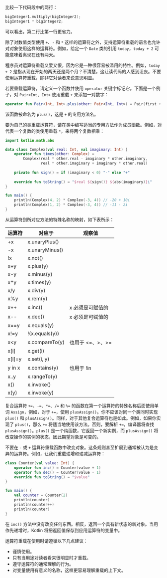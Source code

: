 比较一下代码段中的两行：

```kotlin
bigInteger1.multiply(bigInteger2);
bigInteger1 * bigInteger2;
```

可以看出，第二行比第一行更省力。

除了对数值类型使用 `+`、`-` 和 `*` 这样的运算符之外，支持运算符重载的语言也允许对对象使用这样的运算符。例如，给定一个 `Date` 类的引用 `today`，`today + 2` 可能意味着离现在还有两天。

程序员对运算符重载又爱又恨，因为它是一种很容易被滥用的特性。例如，`today + 2` 是指从现在开始的两天还是两个月？不清楚，这让读代码的人感到沮丧。不要使用运算符重载，除非它对读者来说意思明显。

若要重载运算符，请定义一个函数并使用 `operator` 关键字标记它。下面是一个例子，对 `Pair<Int, Int>` 使用重载 `+` 来添加一对数字：

```kotlin
operator fun Pair<Int, Int>.plus(other: Pair<Int, Int>) = Pair(first + other.first, second + other.second)
```

该函数被命名为 `plus()`，这是 `+` 的专用方法名。

要为自己的类重载运算符，请在类中编写适当的专用方法作为成员函数。例如，对代表一个复数的类使用重载 `*`，来将两个复数相乘：

```kotlin
import kotlin.math.abs

data class Complex(val real: Int, val imaginary: Int) {
	operator fun times(other: Complex) =
		Complex(real * other.real - imaginary * other.imaginary,
				real * other.imaginary + imaginary * other.real)
	
	private fun sign() = if (imaginary < 0) "-" else "+"
	
	override fun toString() = "$real ${sign()} ${abs(imaginary)}i"
}

fun main() {
	println(Complex(4, 2) * Complex(-3, 4))	// -20 + 10i
	println(Complex(1, 2) * Complex(-3, 4)) // -11 - 2i
}
```

从运算符到所对应方法的特殊名称的映射，如下表所示：

| 运算符 | 对应于         | 观察值           |
| ------ | -------------- | ---------------- |
| +x     | x.unaryPlus()  |                  |
| -x     | x.unaryMinus() |                  |
| !x     | x.not()        |                  |
| x+y    | x.plus(y)      |                  |
| x-y    | x.minus(y)     |                  |
| x*y    | x.times(y)     |                  |
| x/y    | x.div(y)       |                  |
| x%y    | x.rem(y)       |                  |
| x++    | x.inc()        | x 必须是可赋值的 |
| x--    | x.dec()        | x 必须是可赋值的 |
| x==y   | x.equals(y)    |                  |
| x!=y   | !(x.equals(y)) |                  |
| x<y    | x.compareTo(y) | 也用于 <=、>、>= |
| x[i]   | x.get(i)       |                  |
| x[i]=y | x.set(i, y)    |                  |
| y in x | x.contains(y)  | 也用于 !in       |
| x..y   | x.rangeTo(y)   |                  |
| x()    | x.invoke()     |                  |
| x(y)   | x.invoke(y)    |                  |

复合运算符 `+=`、`-=`、`*=`、`/=` 和 `%=` 的函数在第一个运算符的特殊名称后面使用单词 `Assign`，例如，对于 `+=`，使用 `plusAssign()`。你不应该对同一个类同时实现 `plus()` 和 `plusAssign()`。同样，对于其他复合运算符也是如此。例如，如果你实现了 `plus()`，那么 `+=` 将适当地使用该方法。否则，要解析 `+=`，编译器将查找 `plusAssign()`。`plus()` 是一个纯函数，它返回一个新实例，而 `plusAssign()` 将改变操作的实例的状态，因此期望对象是可变的。

不要在 `-` 或 `+` 运算符重载函数中改变对象。这条规则甚至扩展到通常被认为是变异的运算符。例如，让我们重载递增和递减运算符：

```kotlin
class Counter(val value: Int) {
    operator fun inc() = Counter(value + 1)
    operator fun dec() = Counter(value - 1)
    override fun toString() = "$value"
}

fun main() {
	val counter = Counter(2)
	println(counter)
	println(counter++)
	println(counter)
}
```

在 `inc()` 方法中没有改变任何东西。相反，返回一个具有新状态的新对象。当用作先递增时，Kotlin 将把返回值保存到应用运算符的变量中。

运算符重载在使用时请遵循以下几点建议：

+ 谨慎使用。
+ 只有当用途对读者看来很明显时才重载。
+ 遵守运算符的通常理解的行为。
+ 对变量使用有意义的名称，这样更容易理解重载的上下文。